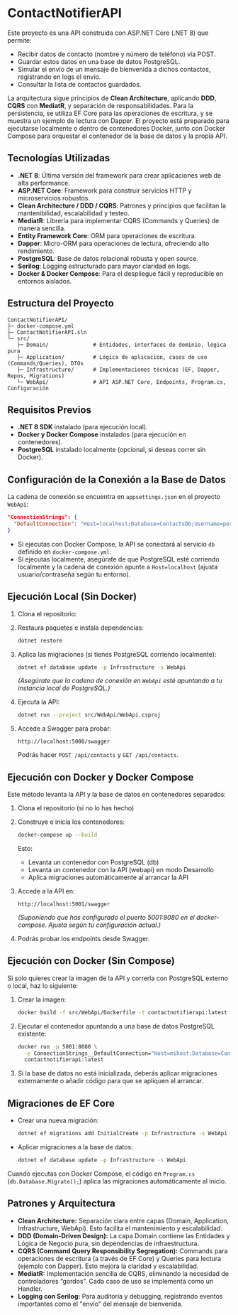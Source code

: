 # ContactNotifierAPI

Este proyecto es una API construida con ASP.NET Core (.NET 8) que permite:

- Recibir datos de contacto (nombre y número de teléfono) vía POST.
- Guardar estos datos en una base de datos PostgreSQL.
- Simular el envío de un mensaje de bienvenida a dichos contactos, registrando en logs el envío.
- Consultar la lista de contactos guardados.

La arquitectura sigue principios de **Clean Architecture**, aplicando **DDD**, **CQRS** con **MediatR**, y separación de responsabilidades. Para la persistencia, se utiliza EF Core para las operaciones de escritura, y se muestra un ejemplo de lectura con Dapper. El proyecto está preparado para ejecutarse localmente o dentro de contenedores Docker, junto con Docker Compose para orquestar el contenedor de la base de datos y la propia API.

## Tecnologías Utilizadas

- **.NET 8**: Última versión del framework para crear aplicaciones web de alta performance.
- **ASP.NET Core**: Framework para construir servicios HTTP y microservicios robustos.
- **Clean Architecture / DDD / CQRS**: Patrones y principios que facilitan la mantenibilidad, escalabilidad y testeo.
- **MediatR**: Librería para implementar CQRS (Commands y Queries) de manera sencilla.
- **Entity Framework Core**: ORM para operaciones de escritura.  
- **Dapper**: Micro-ORM para operaciones de lectura, ofreciendo alto rendimiento.
- **PostgreSQL**: Base de datos relacional robusta y open source.
- **Serilog**: Logging estructurado para mayor claridad en logs.
- **Docker & Docker Compose**: Para el despliegue fácil y reproducible en entornos aislados.

## Estructura del Proyecto

```
ContactNotifierAPI/
├─ docker-compose.yml
├─ ContactNotifierAPI.sln
└─ src/
   ├─ Domain/              # Entidades, interfaces de dominio, lógica pura
   ├─ Application/         # Lógica de aplicación, casos de uso (Commands/Queries), DTOs
   ├─ Infrastructure/      # Implementaciones técnicas (EF, Dapper, Repos, Migrations)
   └─ WebApi/              # API ASP.NET Core, Endpoints, Program.cs, Configuración
```

## Requisitos Previos

- **.NET 8 SDK** instalado (para ejecución local).
- **Docker y Docker Compose** instalados (para ejecución en contenedores).
- **PostgreSQL** instalado localmente (opcional, si deseas correr sin Docker).

## Configuración de la Conexión a la Base de Datos

La cadena de conexión se encuentra en `appsettings.json` en el proyecto `WebApi`:

```json
"ConnectionStrings": {
  "DefaultConnection": "Host=localhost;Database=ContactsDb;Username=postgres;Password=postgres"
}
```

- Si ejecutas con Docker Compose, la API se conectará al servicio `db` definido en `docker-compose.yml`.
- Si ejecutas localmente, asegúrate de que PostgreSQL esté corriendo localmente y la cadena de conexión apunte a `Host=localhost` (ajusta usuario/contraseña según tu entorno).

## Ejecución Local (Sin Docker)

1. Clona el repositorio:

2. Restaura paquetes e instala dependencias:
   ```bash
   dotnet restore
   ```

3. Aplica las migraciones (si tienes PostgreSQL corriendo localmente):
   ```bash
   dotnet ef database update -p Infrastructure -s WebApi
   ```
   *(Asegúrate que la cadena de conexión en `WebApi` esté apuntando a tu instancia local de PostgreSQL.)*

4. Ejecuta la API:
   ```bash
   dotnet run --project src/WebApi/WebApi.csproj
   ```

5. Accede a Swagger para probar:
   ```
   http://localhost:5000/swagger
   ```
   
   Podrás hacer `POST /api/contacts` y `GET /api/contacts`.

## Ejecución con Docker y Docker Compose

Este método levanta la API y la base de datos en contenedores separados:

1. Clona el repositorio (si no lo has hecho)

2. Construye e inicia los contenedores:
   ```bash
   docker-compose up --build
   ```
   
   Esto:
   - Levanta un contenedor con PostgreSQL (db)
   - Levanta un contenedor con la API (webapi) en modo Desarrollo
   - Aplica migraciones automáticamente al arrancar la API

3. Accede a la API en:
   ```
   http://localhost:5001/swagger
   ```
   
   *(Suponiendo que has configurado el puerto 5001:8080 en el docker-compose. Ajusta según tu configuración actual.)*

4. Podrás probar los endpoints desde Swagger.

## Ejecución con Docker (Sin Compose)

Si solo quieres crear la imagen de la API y correrla con PostgreSQL externo o local, haz lo siguiente:

1. Crear la imagen:
   ```bash
   docker build -f src/WebApi/Dockerfile -t contactnotifierapi:latest .
   ```
   
2. Ejecutar el contenedor apuntando a una base de datos PostgreSQL existente:
   ```bash
   docker run -p 5001:8080 \
     -e ConnectionStrings__DefaultConnection="Host=mihost;Database=ContactsDb;Username=postgres;Password=postgres" \
     contactnotifierapi:latest
   ```

3. Si la base de datos no está inicializada, deberás aplicar migraciones externamente o añadir código para que se apliquen al arrancar.

## Migraciones de EF Core

- Crear una nueva migración:
  ```bash
  dotnet ef migrations add InitialCreate -p Infrastructure -s WebApi
  ```
  
- Aplicar migraciones a la base de datos:
  ```bash
  dotnet ef database update -p Infrastructure -s WebApi
  ```

Cuando ejecutas con Docker Compose, el código en `Program.cs` (`db.Database.Migrate();`) aplica las migraciones automáticamente al inicio.

## Patrones y Arquitectura

- **Clean Architecture:** Separación clara entre capas (Domain, Application, Infrastructure, WebApi). Esto facilita el mantenimiento y escalabilidad.
- **DDD (Domain-Driven Design):** La capa Domain contiene las Entidades y Lógica de Negocio pura, sin dependencias de infraestructura.
- **CQRS (Command Query Responsibility Segregation):** Commands para operaciones de escritura (a través de EF Core) y Queries para lectura (ejemplo con Dapper). Esto mejora la claridad y escalabilidad.
- **MediatR:** Implementación sencilla de CQRS, eliminando la necesidad de controladores “gordos”. Cada caso de uso se implementa como un Handler.
- **Logging con Serilog:** Para auditoría y debugging, registrando eventos importantes como el "envío" del mensaje de bienvenida.
